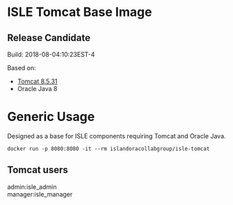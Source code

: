 # ISLE Tomcat Base Image
## Release Candidate
Build: 2018-08-04:10:23EST-4

Based on:  
 - [Tomcat 8.5.31](https://tomcat.apache.org/)
 - Oracle Java 8

# Generic Usage

Designed as a base for ISLE components requiring Tomcat and Oracle Java.
```
docker run -p 8080:8080 -it --rm islandoracollabgroup/isle-tomcat
```
## Tomcat users

admin:isle_admin  
manager:isle_manager  

